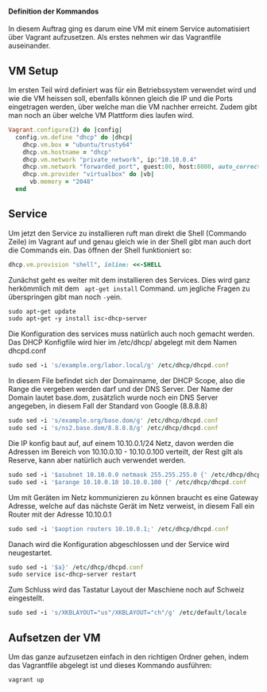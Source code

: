 #### Definition der Kommandos
In diesem Auftrag ging es darum eine VM mit einem Service automatisiert über Vagrant aufzusetzen. 
Als erstes nehmen wir das Vagrantfile auseinander.

## VM Setup
Im ersten Teil wird definiert was für ein Betriebssystem verwendet wird und wie die VM heissen soll, ebenfalls können gleich die IP und die Ports eingetragen werden, über welche man die VM nachher erreicht. Zudem gibt man noch an über welche VM Plattform dies laufen wird.
```ruby
Vagrant.configure(2) do |config|  
  config.vm.define "dhcp" do |dhcp|
    dhcp.vm.box = "ubuntu/trusty64"
    dhcp.vm.hostname = "dhcp"
    dhcp.vm.network "private_network", ip:"10.10.0.4" 
    dhcp.vm.network "forwarded_port", guest:80, host:8080, auto_correct: true
    dhcp.vm.provider "virtualbox" do |vb|
	  vb.memory = "2048"  
  end
```
## Service
Um jetzt den Service zu installieren ruft man direkt die Shell (Commando Zeile) im Vagrant auf und genau gleich wie in der Shell gibt man auch dort die Commands ein. Das öffnen der Shell funktioniert so:
```ruby
dhcp.vm.provision "shell", inline: <<-SHELL
```
Zunächst geht es weiter mit dem installieren des Services. Dies wird ganz herkömmlich mit dem ``` apt-get install``` Command. um jegliche Fragen zu überspringen gibt man noch ```-y```ein.
```ruby
sudo apt-get update
sudo apt-get -y install isc-dhcp-server
```
Die Konfiguration des services muss natürlich auch noch gemacht werden. Das DHCP Konfigfile wird hier im /etc/dhcp/ abgelegt mit dem Namen dhcpd.conf
```ruby
sudo sed -i 's/example.org/labor.local/g' /etc/dhcp/dhcpd.conf
 ```
In diesem File befindet sich der Domainname, der DHCP Scope, also die Range die vergeben werden darf und der DNS Server.
Der Name der Domain lautet base.dom, zusätzlich wurde noch ein DNS Server angegeben, in diesem Fall der Standard von Google (8.8.8.8)
```ruby
sudo sed -i 's/example.org/base.dom/g' /etc/dhcp/dhcpd.conf
sudo sed -i 's/ns2.base.dom/8.8.8.8/g' /etc/dhcp/dhcpd.conf
 ```
Die IP konfig baut auf, auf einem 10.10.0.1/24 Netz, davon werden die Adressen im Bereich von 10.10.0.10 - 10.10.0.100 verteilt, der Rest gilt als Reserve, kann aber natürlich auch verwendet werden.
```ruby
sudo sed -i '$asubnet 10.10.0.0 netmask 255.255.255.0 {' /etc/dhcp/dhcpd.conf  
sudo sed -i '$arange 10.10.0.10 10.10.0.100 {' /etc/dhcp/dhcpd.conf
```
Um mit Geräten im Netz kommunizieren zu können braucht es eine Gateway Adresse, welche auf das nächste Gerät im Netz verweist, in diesem Fall ein Router mit der Adresse 10.10.0.1
```ruby
sudo sed -i '$aoption routers 10.10.0.1;' /etc/dhcp/dhcpd.conf
```
Danach wird die Konfiguration abgeschlossen und der Service wird neugestartet.
```ruby  
sudo sed -i '$a}' /etc/dhcp/dhcpd.conf
sudo service isc-dhcp-server restart
```
Zum Schluss wird das Tastatur Layout der Maschiene noch auf Schweiz eingestellt.
```ruby
sudo sed -i 's/XKBLAYOUT="us"/XKBLAYOUT="ch"/g' /etc/default/locale
```
## Aufsetzen der VM
Um das ganze aufzusetzen einfach in den richtigen Ordner gehen, indem das Vagrantfile abgelegt ist und dieses Kommando ausführen:
```ruby
vagrant up
```
